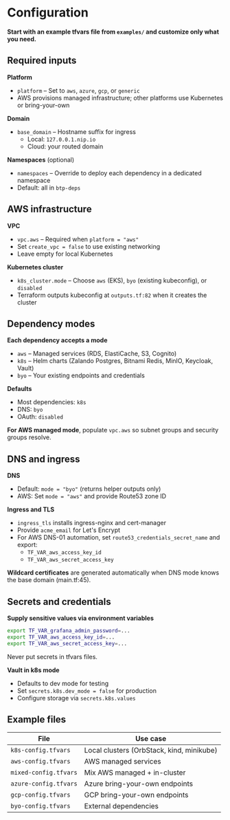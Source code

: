 # Configuration

**Start with an example tfvars file from `examples/` and customize only what you need.**

## Required inputs

**Platform**
- `platform` – Set to `aws`, `azure`, `gcp`, or `generic`
- AWS provisions managed infrastructure; other platforms use Kubernetes or bring-your-own

**Domain**
- `base_domain` – Hostname suffix for ingress
  - Local: `127.0.0.1.nip.io`
  - Cloud: your routed domain

**Namespaces** (optional)
- `namespaces` – Override to deploy each dependency in a dedicated namespace
- Default: all in `btp-deps`

## AWS infrastructure

**VPC**
- `vpc.aws` – Required when `platform = "aws"`
- Set `create_vpc = false` to use existing networking
- Leave empty for local Kubernetes

**Kubernetes cluster**
- `k8s_cluster.mode` – Choose `aws` (EKS), `byo` (existing kubeconfig), or `disabled`
- Terraform outputs kubeconfig at `outputs.tf:82` when it creates the cluster

## Dependency modes

**Each dependency accepts a mode**
- `aws` – Managed services (RDS, ElastiCache, S3, Cognito)
- `k8s` – Helm charts (Zalando Postgres, Bitnami Redis, MinIO, Keycloak, Vault)
- `byo` – Your existing endpoints and credentials

**Defaults**
- Most dependencies: `k8s`
- DNS: `byo`
- OAuth: `disabled`

**For AWS managed mode**, populate `vpc.aws` so subnet groups and security groups resolve.

## DNS and ingress

**DNS**
- Default: `mode = "byo"` (returns helper outputs only)
- AWS: Set `mode = "aws"` and provide Route53 zone ID

**Ingress and TLS**
- `ingress_tls` installs ingress-nginx and cert-manager
- Provide `acme_email` for Let's Encrypt
- For AWS DNS-01 automation, set `route53_credentials_secret_name` and export:
  - `TF_VAR_aws_access_key_id`
  - `TF_VAR_aws_secret_access_key`

**Wildcard certificates** are generated automatically when DNS mode knows the base domain (main.tf:45).

## Secrets and credentials

**Supply sensitive values via environment variables**
```bash
export TF_VAR_grafana_admin_password=...
export TF_VAR_aws_access_key_id=...
export TF_VAR_aws_secret_access_key=...
```

Never put secrets in tfvars files.

**Vault in k8s mode**
- Defaults to dev mode for testing
- Set `secrets.k8s.dev_mode = false` for production
- Configure storage via `secrets.k8s.values`

## Example files

| File | Use case |
|------|----------|
| `k8s-config.tfvars` | Local clusters (OrbStack, kind, minikube) |
| `aws-config.tfvars` | AWS managed services |
| `mixed-config.tfvars` | Mix AWS managed + in-cluster |
| `azure-config.tfvars` | Azure bring-your-own endpoints |
| `gcp-config.tfvars` | GCP bring-your-own endpoints |
| `byo-config.tfvars` | External dependencies |
